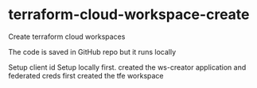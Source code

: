 # terraform-cloud-workspace-create
Create terraform cloud workspaces

The code is saved in GitHub repo but it runs locally

Setup client id
Setup locally first.
created the ws-creator application and federated creds first
created the tfe workspace
